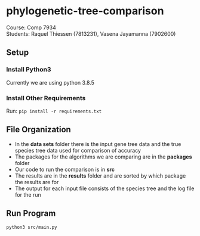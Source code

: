 # phylogenetic-tree-comparison
Course: Comp 7934   
Students: Raquel Thiessen (7813231), Vasena Jayamanna (7902600)

## Setup
### Install Python3
Currently we are using python 3.8.5

### Install Other Requirements   
Run: `pip install -r requirements.txt`


## File Organization
- In the **data sets** folder there is the input gene tree data and the true species tree data used for comparison of accuracy
- The packages for the algorithms we are comparing are in the **packages** folder
- Our code to run the comparison is in **src**
- The results are in the **results** folder and are sorted by which package the results are for
- The output for each input file consists of the species tree and the log file for the run


## Run Program
`python3 src/main.py`